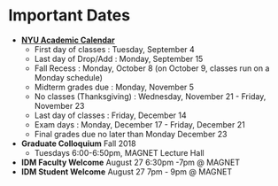 # Important Dates

* [**NYU Academic Calendar**](https://www.nyu.edu/registrar/calendars/university-academic-calendar.html)
  * First day of classes : Tuesday, September 4
  * Last day of Drop/Add : Monday, September 15
  * Fall Recess : Monday, October 8 (on October 9, classes run on a Monday schedule)
  * Midterm grades due : Monday, November 5
  * No classes (Thanksgiving) : Wednesday, November 21 - Friday, November 23
  * Last day of classes : Friday, December 14
  * Exam days : Monday, December 17 - Friday, December 21
  * Final grades due no later than Monday December 23
* **Graduate Colloquium** Fall 2018
  * Tuesdays 6:00-6:50pm, MAGNET Lecture Hall
* **IDM Faculty Welcome** August 27 6:30pm -7pm @ MAGNET
* **IDM Student Welcome** August 27 7pm - 9pm @ MAGNET
